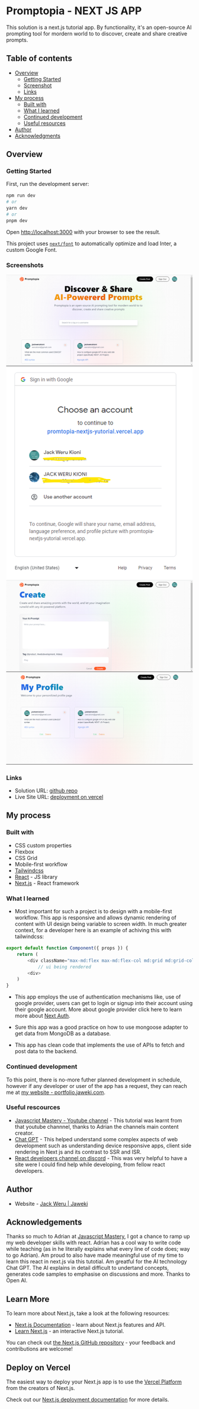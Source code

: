 # Promptopia - NEXT JS APP

This solution is a next.js tutorial app. By functionality, it's an open-source AI prompting tool for mordern world to to discover, create and share creative prompts.

## Table of contents

- [Overview](#overview)
  - [Getting Started](#getting-started)
  - [Screenshot](#screenshot) 
  - [Links](#links)
- [My process](#my-process)
  - [Built with](#built-with)
  - [What I learned](#what-i-learned)
  - [Continued development](#continued-development)
  - [Useful resources](#useful-resources)
- [Author](#author)
- [Acknowledgments](#acknowledgments)

## Overview

### Getting Started

First, run the development server:

```bash
npm run dev
# or
yarn dev
# or
pnpm dev
```

Open [http://localhost:3000](http://localhost:3000) with your browser to see the result.

This project uses [`next/font`](https://nextjs.org/docs/basic-features/font-optimization) to automatically optimize and load Inter, a custom Google Font.

### Screenshots

![homepage](./public/screenshots/Screenshot-1.png)
![next auth intergrated with - google provider](./public/screenshots/Screenshot-2.png)
![creating a new prompt](./public/screenshots/Screenshot-3.png)
![viewing profile logs](./public/screenshots/Screenshot-4.png)

### Links

- Solution URL: [github repo](https://github.com/Jaweki/promtopia-nextjs_tutorial)
- Live Site URL: [deployment on vercel](https://promtopia-nextjs-yutorial.vercel.app/)

## My process

### Built with

- CSS custom properties
- Flexbox
- CSS Grid
- Mobile-first workflow
- [Tailwindcss](https://tailwindcss.com/)
- [React](https://reactjs.org/) - JS library
- [Next.js](https://nextjs.org/) - React framework

### What I learned

- Most important for such a project is to design with a mobile-first workflow. This app is responsive and allows dynamic rendering of content with UI design being variable to screen width.
  In much greater context, for a developer here is an example of achiving this with tailwindcss:

```js
export default function Component({ props }) {
    return (
        <div className="max-md:flex max-md:flex-col md:grid md:grid-cols-3 max-md:gap-3 md:gap-6 sm:gap-1">
            // ui being rendered
        <div>
    )
}
```

- This app employs the use of authentication mechanisms like, use of google provider, users can get to login or signup into their account using their google account. More about google provider click here to learn more about [Next Auth](https://next-auth.js.org/providers/google#options).

- Sure this app was a good practice on how to use mongoose adapter to get data from MongoDB as a database.

- This app has clean code that implements the use of APIs to fetch and post data to the backend.

### Continued development

To this point, there is no-more futher planned development in schedule, however if any developer or user of the app has a request, they can reach me at [my website - portfolio.jaweki.com](https://portfolio.jaweki.com).

### Useful rescources

- [Javascript Mastery - Youtube channel](https://jsmastery.pro) - This tutorial was learnt from that youtube channnel, thanks to Adrian the channels main content creator.
- [Chat GPT](https://chat.openai.com) - This helped understand some complex aspects of web development such as understanding device responsive apps, client side rendering in Next js and its contrast to SSR and ISR.
- [React developers channel on discord]() - This was very helpful to have a site were I could find help while developing, from fellow react developers.

## Author

- Website - [Jack Weru | Jaweki](https://portfolio.jaweki.com)

## Acknowledgements

Thanks so much to Adrian at [Javascript Mastery](https://jsmastery.pro), I got a chance to ramp up my web developer skills with react. Adrian has a cool way to write code while teaching (as in he literally explains what every line of code does; way to go Adrian).
Am proud to also have made meaningful use of my time to learn this react in next.js via this tutotial.
Am greatful for the AI technology Chat GPT. The AI explains in detail difficult to undertand concepts, generates code samples to emphasise on discussions and more. Thanks to Open AI.

## Learn More

To learn more about Next.js, take a look at the following resources:

- [Next.js Documentation](https://nextjs.org/docs) - learn about Next.js features and API.
- [Learn Next.js](https://nextjs.org/learn) - an interactive Next.js tutorial.

You can check out [the Next.js GitHub repository](https://github.com/vercel/next.js/) - your feedback and contributions are welcome!

## Deploy on Vercel

The easiest way to deploy your Next.js app is to use the [Vercel Platform](https://vercel.com/new?utm_medium=default-template&filter=next.js&utm_source=create-next-app&utm_campaign=create-next-app-readme) from the creators of Next.js.

Check out our [Next.js deployment documentation](https://nextjs.org/docs/deployment) for more details.
